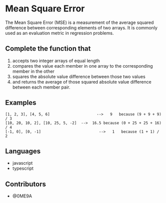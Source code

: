 # Mean Square Error

The Mean Square Error (MSE) is a measurement of the average squared difference between corresponding elements of two arrays. It is commonly used as an evaluation metric in regression problems.

## Complete the function that

1. accepts two integer arrays of equal length
2. compares the value each member in one array to the corresponding member in the other
3. squares the absolute value difference between those two values
4. and returns the average of those squared absolute value difference between each member pair.

## Examples

    [1, 2, 3], [4, 5, 6]                     -->   9   because (9 + 9 + 9) / 3
    [10, 20, 10, 2], [10, 25, 5, -2]  -->  16.5 because (0 + 25 + 25 + 16) / 4
    [-1, 0], [0, -1]                          -->   1   because (1 + 1) / 2

## Languages

- javascript
- typescript

## Contributors

- @0ME9A
